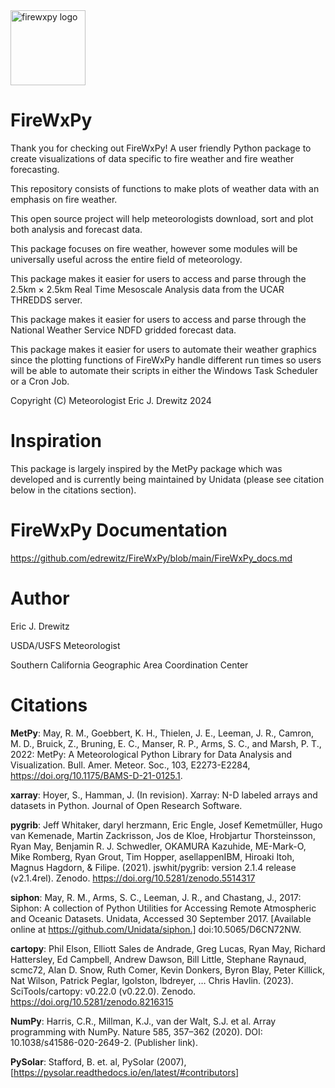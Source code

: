 
<img width="120" alt="firewxpy logo" src="https://github.com/user-attachments/assets/27d7353c-89ae-4827-a1fb-0d64d80599ad">


# FireWxPy



Thank you for checking out FireWxPy! A user friendly Python package to create visualizations of data specific to fire weather and fire weather forecasting. 

This repository consists of functions to make plots of weather data with an emphasis on fire weather. 

This open source project will help meteorologists download, sort and plot both analysis and forecast data. 

This package focuses on fire weather, however some modules will be universally useful across the entire field of meteorology. 

This package makes it easier for users to access and parse through the 2.5km × 2.5km Real Time Mesoscale Analysis data from the UCAR THREDDS server.

This package makes it easier for users to access and parse through the National Weather Service NDFD gridded forecast data.

This package makes it easier for users to automate their weather graphics since the plotting functions of FireWxPy handle different run times so users will be able to automate their scripts in either the Windows Task Scheduler or a Cron Job.

Copyright (C) Meteorologist Eric J. Drewitz 2024

# Inspiration
This package is largely inspired by the MetPy package which was developed and is currently being maintained by Unidata (please see citation below in the citations section).

# FireWxPy Documentation 
https://github.com/edrewitz/FireWxPy/blob/main/FireWxPy_docs.md

# Author
Eric J. Drewitz

USDA/USFS Meteorologist

Southern California Geographic Area Coordination Center

# Citations

**MetPy**: May, R. M., Goebbert, K. H., Thielen, J. E., Leeman, J. R., Camron, M. D., Bruick, Z.,
    Bruning, E. C., Manser, R. P., Arms, S. C., and Marsh, P. T., 2022: MetPy: A
    Meteorological Python Library for Data Analysis and Visualization. Bull. Amer. Meteor.
    Soc., 103, E2273-E2284, https://doi.org/10.1175/BAMS-D-21-0125.1.

**xarray**: Hoyer, S., Hamman, J. (In revision). Xarray: N-D labeled arrays and datasets in Python. Journal of Open Research Software.

**pygrib**: Jeff Whitaker, daryl herzmann, Eric Engle, Josef Kemetmüller, Hugo van Kemenade, Martin Zackrisson, Jos de Kloe, Hrobjartur Thorsteinsson, Ryan May, Benjamin R. J. Schwedler, OKAMURA Kazuhide, ME-Mark-O, Mike Romberg, Ryan Grout, Tim Hopper, asellappenIBM, Hiroaki Itoh, Magnus Hagdorn, & Filipe. (2021). jswhit/pygrib: version 2.1.4 release (v2.1.4rel). Zenodo. https://doi.org/10.5281/zenodo.5514317

**siphon**: May, R. M., Arms, S. C., Leeman, J. R., and Chastang, J., 2017:
    Siphon: A collection of Python Utilities for Accessing Remote Atmospheric
    and Oceanic Datasets. Unidata, Accessed 30 September 2017.
    [Available online at https://github.com/Unidata/siphon.]
    doi:10.5065/D6CN72NW.

**cartopy**: Phil Elson, Elliott Sales de Andrade, Greg Lucas, Ryan May, Richard Hattersley, Ed Campbell, Andrew Dawson, Bill Little, Stephane Raynaud, scmc72, Alan D. Snow, Ruth Comer, Kevin Donkers, Byron Blay, Peter Killick, Nat Wilson, Patrick Peglar, lgolston, lbdreyer, … Chris Havlin. (2023). SciTools/cartopy: v0.22.0 (v0.22.0). Zenodo. https://doi.org/10.5281/zenodo.8216315

**NumPy**: Harris, C.R., Millman, K.J., van der Walt, S.J. et al. Array programming with NumPy. Nature 585, 357–362 (2020). DOI: 10.1038/s41586-020-2649-2. (Publisher link).

**PySolar**: Stafford, B. et. al, PySolar (2007), [https://pysolar.readthedocs.io/en/latest/#contributors] 



